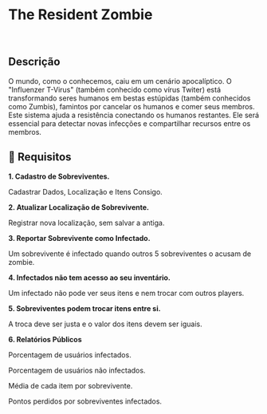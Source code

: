 # The Resident Zombie
<br>

## Descrição
O mundo, como o conhecemos, caiu em um cenário apocalíptico. O "Influenzer T-Virus" (também conhecido como vírus Twiter) está transformando seres humanos em bestas estúpidas (também conhecidos como Zumbis), famintos por cancelar os humanos e comer seus membros. Este sistema ajuda a resistência conectando os humanos restantes. Ele será essencial para detectar novas infecções e compartilhar recursos entre os membros.

## 🔧 Requisitos
**1. Cadastro de Sobreviventes.**

Cadastrar Dados, Localização e Itens Consigo.

**2. Atualizar Localização de Sobrevivente.**

Registrar nova localização, sem salvar a antiga.

**3. Reportar Sobrevivente como Infectado.**

Um sobrevivente é infectado quando outros 5 sobreviventes o acusam de zombie.

**4. Infectados não tem acesso ao seu inventário.**

Um infectado não pode ver seus itens e nem trocar com outros players.

**5. Sobreviventes podem trocar itens entre si.**

A troca deve ser justa e o valor dos itens devem ser iguais.

**6. Relatórios Públicos**

Porcentagem de usuários infectados.

Porcentagem de usuários não infectados.

Média de cada item por sobrevivente.

Pontos perdidos por sobreviventes infectados.

